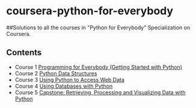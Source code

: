 # coursera-python-for-everybody
##Solutions to all the courses in "Python for Everybody" Specialization on Coursera.

## Contents
- Course 1 [Programming for Everybody (Getting Started with Python)](https://github.com/nitishmalpotra/coursera-python-for-everybody/tree/master/Course1-Programming_for_Everybody_(Getting_Started_with_Python))
- Course 2 [Python Data Structures](https://github.com/nitishmalpotra/coursera-python-for-everybody/tree/master/Course2-Python_Data_Structures)
- Course 3 [Using Python to Access Web Data](https://github.com/nitishmalpotra/coursera-python-for-everybody/tree/master/Course3-Using_Python_to_Access_Web_Data)
- Course 4 [Using Databases with Python](https://github.com/nitishmalpotra/coursera-python-for-everybody/tree/master/Course4-Using_Databases_with_Python)
- Course 5 [Capstone: Retrieving, Processing and Visualizing Data with Python](https://github.com/nitishmalpotra/coursera-python-for-everybody/tree/master/Course5-Capstone-Retrieving_Processing_and_Visualizing_Data_with_Python)
